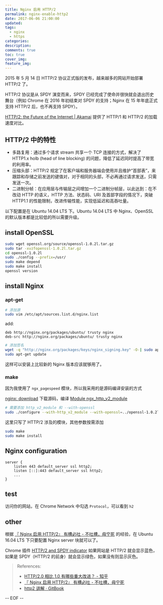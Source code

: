 ```yaml
---
title: Nginx 启用 HTTP/2
permalink: nginx-enable-http2
date: 2017-06-06 21:00:00
updated:
tags:
  - nginx
  - https
categories:
description:
comments: true
toc: true
cover_img:
feature_img:
---
```


2015 年 5 月 14 日 HTTP/2 协议正式版的发布，越来越多的网站开始部署 HTTP/2 了。

HTTP/2 协议是从 SPDY 演变而来，SPDY 已经完成了使命并很快就会退出历史舞台（例如 Chrome 在 2016 年初结束对 SPDY 的支持；Nginx 在 15 年年底正式支持 HTTP/2 后，也不再支持 SPDY）。

[HTTP/2: the Future of the Internet | Akamai](https://http2.akamai.com/demo) 提供了 HTTP/1 和 HTTP/2 的加载速度对比。

## HTTP/2 中的特性

- 多路复用：通过多个请求 stream 共享一个 TCP 连接的方式，解决了 HTTP1.x holb (head of line blocking) 的问题，降低了延迟同时提高了带宽的利用率。
- 压缩头部：HTTP/2 规定了在客户端和服务器端会使用并且维护“首部表”，来跟踪和存储之前发送的键值对，对于相同的头部，不必再通过请求发送，只需发送一次。
- 二进制分帧：在应用层与传输层之间增加一个二进制分帧层，以此达到：在不改动 HTTP 的语义，HTTP 方法、状态码、URI 及首部字段的情况下，突破 HTTP1.1 的性能限制，改进传输性能，实现低延迟和高吞吐量。

以下配置是在 Ubuntu 14.04 LTS 下。Ubuntu 14.04 LTS 中 Nginx、OpenSSL 的默认版本都是比较低的所以需要升级。

<!-- more -->

## install OpenSSL

```bash
sudo wget openssl.org/source/openssl-1.0.2l.tar.gz
sudo tar -xvzfopenssl-1.0.2l.tar.gz
cd openssl-1.0.2l
sudo ./config --prefix=/usr/
sudo make depend
sudo make install
openssl version
```

## install Nginx

### apt-get

```bash
# 添加源
sudo vim /etc/apt/sources.list.d/nginx.list
```

add:

```
deb http://nginx.org/packages/ubuntu/ trusty nginx
deb-src http://nginx.org/packages/ubuntu/ trusty nginx
```

```bash
# 添加签名
wget -q "http://nginx.org/packages/keys/nginx_signing.key" -O-| sudo apt-key add -
sudo apt-get update
```

这样可以安装上比较新的 Nginx 版本应该就够用了。

### make

因为我使用了 `ngx_pagespeed` 模块，所以我采用的是源码编译安装的方式

[nginx: download](http://nginx.org/en/download.html) 下载源码，编译 [Module ngx_http_v2_module](http://nginx.org/en/docs/http/ngx_http_v2_module.html)

```bash
# 需要添加 http_v2_module 和 --with-openssl
sudo ./configure --with-http_v2_module --with-openssl=../openssl-1.0.2l
```

这里只写了 HTTP/2 涉及的模块，其他参数按需添加

```bash
sudo make
sudo make install
```

## Nginx configuration

```
server {
    listen 443 default_server ssl http2;
    listen [::]:443 default_server ssl http2;
    ...
}
```

## test

访问你的网站，在 Chrome Network 中勾选 `Protocol`，可以看到 `h2`

## other

根据 [&#12302; Nginx 启用 HTTP/2&#12303; 有槽必吐 - 不吐槽，毋宁死](https://tsukkomi.org/post/enable-http-2-on-nginx) 的经验，在 Ubuntu 16.04 LTS 下只要配置 Nginx server 块就可以了。

Chrome 插件 [HTTP/2 and SPDY indicator](https://chrome.google.com/webstore/detail/http2-and-spdy-indicator/mpbpobfflnpcgagjijhmgnchggcjblin?hl=en-US) 如果网站是 HTTP/2 就会显示蓝色，如果是 SPDY（HTTP/2 的前身）就会显示绿色，如果没有则显示灰色。

> References:
>
> - [HTTP/2.0 相比 1.0 有哪些重大改进？ - 知乎](https://www.zhihu.com/question/34074946)
> - [&#12302; Nginx 启用 HTTP/2&#12303; 有槽必吐 - 不吐槽，毋宁死](https://tsukkomi.org/post/enable-http-2-on-nginx)
> - [http2 讲解 · GitBook](https://www.gitbook.com/book/ye11ow/http2-explained/details)

-- EOF --
